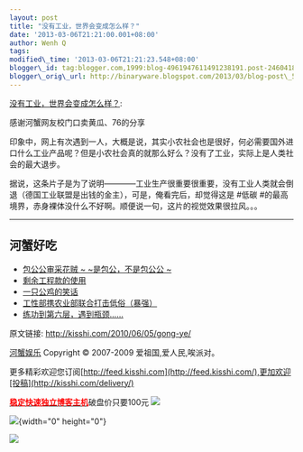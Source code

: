 ```yaml
--- 
layout: post 
title: "没有工业，世界会变成怎么样？" 
date: '2013-03-06T21:21:00.001+08:00' 
author: Wenh Q
tags:
modified\_time: '2013-03-06T21:21:23.548+08:00' 
blogger\_id: tag:blogger.com,1999:blog-4961947611491238191.post-2460418541270819949
blogger\_orig\_url: http://binaryware.blogspot.com/2013/03/blog-post\_5159.html
---
```

[没有工业，世界会变成怎么样？](http://kisshi.com/2010/06/05/gong-ye/):

感谢河蟹网友校门口卖黄瓜、76的分享

印象中，网上有次遇到一人，大概是说，其实小农社会也是很好，何必需要国外进口什么工业产品呢？但是小农社会真的就那么好么？没有了工业，实际上是人类社会的最大退步。

据说，这条片子是为了说明————工业生产很重要很重要，没有工业人类就会倒退（德国工业联盟是出钱的金主），可是，俺看完后，却觉得这是
#低碳
#的最高境界，赤身裸体没什么不好啊。顺便说一句，这片的视觉效果很拉风。。。




------------------------------------------------------------------------

河蟹好吃
--------

-   [包公公审采花贼
~
~是包公，不是包公公
~](http://kisshi.com/2009/12/24/bao-gong-gong/ "Permanent Link: 包公公审采花贼~~是包公，不是包公公~")
-   [剩余工程款的使用](http://kisshi.com/2009/08/31/gong-cheng-kuan/ "Permanent Link: 剩余工程款的使用")
-   [一只公鸡的笑话](http://kisshi.com/2010/03/11/gong-ji/ "Permanent Link: 一只公鸡的笑话")
-   [工性部携农业部联合打击低俗（暴强）](http://kisshi.com/2009/12/30/gong-xing-bu/ "Permanent Link: 工性部携农业部联合打击低俗（暴强）")
-   [练功到第六层，遇到瓶颈……](http://kisshi.com/2009/08/13/lian-gong/ "Permanent Link: 练功到第六层，遇到瓶颈……")

原文链接: <http://kisshi.com/2010/06/05/gong-ye/>

[河蟹娱乐](http://kisshi.com/) Copyright © 2007-2009
爱祖国,爱人民,唉派对。

更多精彩欢迎您订阅[http://feed.kisshi.com](http://feed.kisshi.com/),更加欢迎[投稿](http://kisshi.com/delivery/)

[**<span
style="color: red;">稳定快速独立博客主机</span>**](http://www.gegehost.com/)破盘价只要100元
![](http://img.tongji.linezing.com/922164/tongji.gif)

![](http://www1.feedsky.com/t1/375035644/kisshi/feedsky/s.gif?r=http://kisshi.com/2010/06/05/gong-ye/){width="0"
height="0"}

[![](http://www1.feedsky.com/r/i/feedsky/kisshi/375035644/art01.gif)](http://www1.feedsky.com/r/l/feedsky/kisshi/375035644/art01.html)
